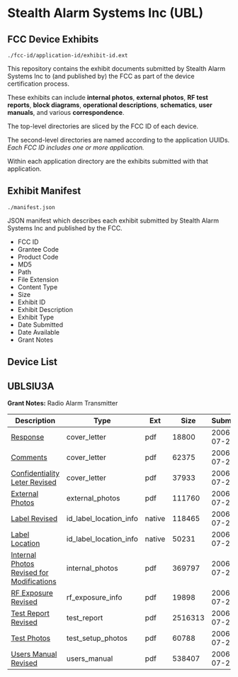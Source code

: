 # Stealth Alarm Systems Inc (UBL)
## FCC Device Exhibits

```
./fcc-id/application-id/exhibit-id.ext
```

This repository contains the exhibit documents submitted by Stealth Alarm Systems Inc to (and published by) the FCC as part of the device certification process.

These exhibits can include **internal photos**, **external photos**, **RF test reports**, **block diagrams**, **operational descriptions**, **schematics**, **user manuals**, and various **correspondence**.

The top-level directories are sliced by the FCC ID of each device.

The second-level directories are named according to the application UUIDs. *Each FCC ID includes one or more application.*

Within each application directory are the exhibits submitted with that application. 

## Exhibit Manifest

```
./manifest.json
```

JSON manifest which describes each exhibit submitted by Stealth Alarm Systems Inc and published by the FCC.

- FCC ID
- Grantee Code
- Product Code
- MD5
- Path
- File Extension
- Content Type
- Size
- Exhibit ID
- Exhibit Description
- Exhibit Type
- Date Submitted
- Date Available
- Grant Notes

## Device List
## UBLSIU3A
**Grant Notes:** Radio Alarm Transmitter

| Description | Type | Ext | Size | Submitted | Available |
| ----------- | ---- | --- | ---- | --------- | --------- |
| [Response](UBLSIU3A/a646776b5cb9b7fcd85c188edb64eab7/685081.pdf) | cover_letter | pdf | 18800 | 2006-07-21 | 2006-07-21 |
| [Comments](UBLSIU3A/a646776b5cb9b7fcd85c188edb64eab7/685083.pdf) | cover_letter | pdf | 62375 | 2006-07-21 | 2006-07-21 |
| [Confidentiality Leter Revised](UBLSIU3A/a646776b5cb9b7fcd85c188edb64eab7/685085.pdf) | cover_letter | pdf | 37933 | 2006-07-21 | 2006-07-21 |
| [External Photos](UBLSIU3A/a646776b5cb9b7fcd85c188edb64eab7/685087.pdf) | external_photos | pdf | 111760 | 2006-07-21 | 2006-07-21 |
| [Label Revised](UBLSIU3A/a646776b5cb9b7fcd85c188edb64eab7/685091.native) | id_label_location_info | native | 118465 | 2006-07-21 | 2006-07-21 |
| [Label Location](UBLSIU3A/a646776b5cb9b7fcd85c188edb64eab7/685093.native) | id_label_location_info | native | 50231 | 2006-07-21 | 2006-07-21 |
| [Internal Photos Revised for Modifications](UBLSIU3A/a646776b5cb9b7fcd85c188edb64eab7/685089.pdf) | internal_photos | pdf | 369797 | 2006-07-21 | 2006-07-21 |
| [RF Exposure Revised](UBLSIU3A/a646776b5cb9b7fcd85c188edb64eab7/685097.pdf) | rf_exposure_info | pdf | 19898 | 2006-07-21 | 2006-07-21 |
| [Test Report Revised](UBLSIU3A/a646776b5cb9b7fcd85c188edb64eab7/685099.pdf) | test_report | pdf | 2516313 | 2006-07-21 | 2006-07-21 |
| [Test Photos](UBLSIU3A/a646776b5cb9b7fcd85c188edb64eab7/685100.pdf) | test_setup_photos | pdf | 60788 | 2006-07-21 | 2006-07-21 |
| [Users Manual Revised](UBLSIU3A/a646776b5cb9b7fcd85c188edb64eab7/685101.pdf) | users_manual | pdf | 538407 | 2006-07-21 | 2006-07-21 |
